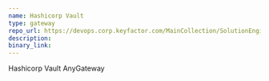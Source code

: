 ```yaml
---
name: Hashicorp Vault
type: gateway
repo_url: https://devops.corp.keyfactor.com/MainCollection/SolutionEngineering/_git/anygateway-godaddy
description: 
binary_link:
---
```


Hashicorp Vault AnyGateway